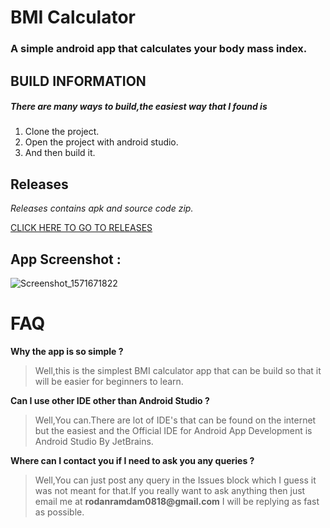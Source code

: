# BMI Calculator
### A simple android app that calculates your body mass index.

## BUILD INFORMATION
##### There are many ways to build,the easiest way that I  found is 
1. Clone the project.
2. Open the project with android studio.
3. And then build it.

## Releases 
_Releases contains apk and source code zip._

[CLICK HERE TO GO TO RELEASES](https://github.com/rodan0818/BMI-Calculator/releases)

## App Screenshot :
![Screenshot_1571671822](https://user-images.githubusercontent.com/56137447/67219762-48efab80-f448-11e9-86fc-6ca04e60f79a.png)

# FAQ
**Why the app is so simple ?**
>Well,this is the simplest BMI calculator app that can be build so that it will be easier for beginners to learn.

**Can I use other IDE other than Android Studio ?**
>Well,You can.There are lot of IDE's that can be found on the internet but the easiest and the Official IDE for Android App Development is Android Studio By JetBrains.

**Where can I contact you if I need to ask you any queries ?**
>Well,You can just post any query in the Issues block which I guess it was not meant for that.If you really want to ask anything then just email me at __rodanramdam0818@gmail.com__ I will be replying as fast as possible.

